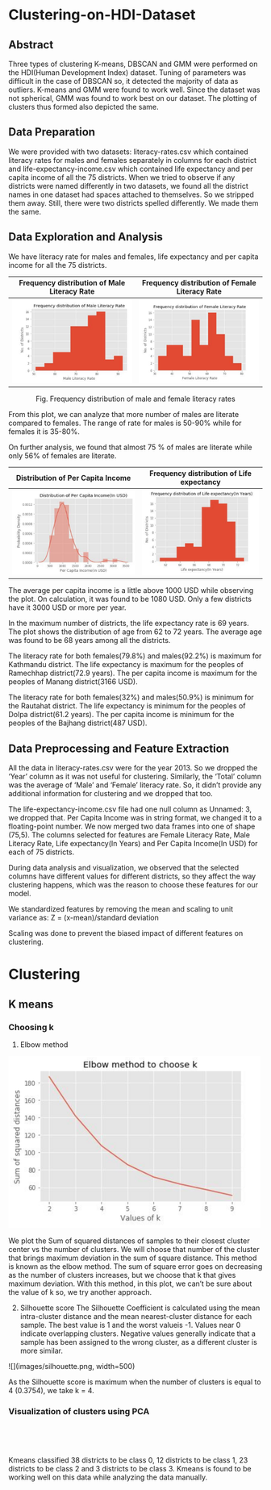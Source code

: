 # Clustering-on-HDI-Dataset

## Abstract
<p>Three types of clustering K-means, DBSCAN and GMM were performed on the HDI(Human
Development Index) dataset. Tuning of parameters was difficult in the case of DBSCAN so, it
detected the majority of data as outliers. K-means and GMM were found to work well. Since the
dataset was not spherical, GMM was found to work best on our dataset. The plotting of clusters
thus formed also depicted the same.</p>

## Data Preparation
<p>We were provided with two datasets: literacy-rates.csv which contained literacy rates for males
and females separately in columns for each district and life-expectancy-income.csv which
contained life expectancy and per capita income of all the 75 districts. When we tried to observe
if any districts were named differently in two datasets, we found all the district names in one
dataset had spaces attached to themselves. So we stripped them away. Still, there were two
districts spelled differently. We made them the same.</p>

## Data Exploration and Analysis
We have literacy rate for males and females, life expectancy and per capita income for all the
75 districts.

Frequency distribution of Male Literacy Rate             |  Frequency distribution of Female Literacy Rate
:-------------------------:|:-------------------------:
![male](images/male_literacy.png)  |  ![female](images/female_literacy.png)

<p align=center>Fig. Frequency distribution of male and female literacy rates</p>

From this plot, we can analyze that more number of males are literate compared to females.
The range of rate for males is 50-90% while for females it is 35-80%.

On further analysis, we found that almost 75 % of males are literate while only 56% of females
are literate.

Distribution of Per Capita Income            |  Frequency distribution of Life expectancy
:-------------------------:|:-------------------------:
![](images/per_capita.png)  |  ![](images/life_expectancy.png)

The average per capita income is a little above 1000 USD while observing the plot. On
calculation, it was found to be 1080 USD. Only a few districts have it 3000 USD or more per
year.

In the maximum number of districts, the life expectancy rate is 69 years. The plot shows the
distribution of age from 62 to 72 years. The average age was found to be 68 years among all
the districts.

The literacy rate for both females(79.8%) and males(92.2%) is maximum for Kathmandu district.
The life expectancy is maximum for the peoples of Ramechhap district(72.9 years).
The per capita income is maximum for the peoples of Manang district(3166 USD).

The literacy rate for both females(32%) and males(50.9%) is minimum for the Rautahat district.
The life expectancy is minimum for the peoples of Dolpa district(61.2 years).
The per capita income is minimum for the peoples of the Bajhang district(487 USD).

## Data Preprocessing and Feature Extraction

All the data in literacy-rates.csv were for the year 2013. So we dropped the ‘Year’ column as it
was not useful for clustering. Similarly, the ‘Total’ column was the average of ‘Male’ and
‘Female’ literacy rate. So, it didn’t provide any additional information for clustering and we
dropped that too.

The life-expectancy-income.csv file had one null column as Unnamed: 3, we dropped that. Per
Capita Income was in string format, we changed it to a floating-point number.
We now merged two data frames into one of shape (75,5). The columns selected for features
are Female Literacy Rate, Male Literacy Rate, Life expectancy(In Years) and Per Capita
Income(In USD) for each of 75 districts.

During data analysis and visualization, we observed that the selected columns have different
values for different districts, so they affect the way clustering happens, which was the reason to
choose these features for our model.

We standardized features by removing the mean and scaling to unit variance as:
Z = (x-mean)/standard deviation

Scaling was done to prevent the biased impact of different features on clustering.

# Clustering
## K means
### Choosing k
1. Elbow method
<!-- ![](images/elbow.png) -->
<p float="center">
  <img src="images/elbow.png" width="500" />
</p>
We plot the Sum of squared distances of samples to their closest cluster center vs the
number of clusters. We will choose that number of the cluster that brings maximum
deviation in the sum of square distance. This method is known as the elbow method.
The sum of square error goes on decreasing as the number of clusters increases, but we
choose that k that gives maximum deviation. With this method, in this plot, we can’t be
sure about the value of k so, we try another approach.

2. Silhouette score
The Silhouette Coefficient is calculated using the mean intra-cluster distance and the
mean nearest-cluster distance for each sample. The best value is 1 and the worst valueis -1. Values near 0 indicate overlapping clusters. Negative values generally indicate that
a sample has been assigned to the wrong cluster, as a different cluster is more similar.

![](images/silhouette.png, width=500)

As the Silhouette score is maximum when the number of clusters is equal to 4 (0.3754),
we take k = 4.

### Visualization of clusters using PCA
![]()

![]()

Kmeans classified 38 districts to be class 0, 12 districts to be class 1, 23 districts to be
class 2 and 3 districts to be class 3. Kmeans is found to be working well on this data
while analyzing the data manually.
